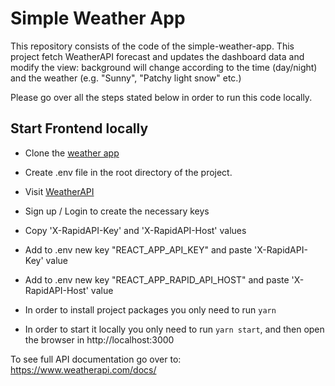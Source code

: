 # Simple Weather App

This repository consists of the code of the simple-weather-app.
This project fetch WeatherAPI forecast and updates the dashboard data and modify the view: background will change according to the time (day/night) and the weather (e.g. "Sunny", "Patchy light snow" etc.)

Please go over all the steps stated below in order to run this code locally. 

## Start Frontend locally

- Clone the [weather app](https://github.com/littlemisspeluche/simple-weather-app)
- Create .env file in the root directory of the project.
- Visit [WeatherAPI](https://rapidapi.com/weatherapi/api/weatherapi-com/)
- Sign up / Login to create the necessary keys
- Copy 'X-RapidAPI-Key' and 'X-RapidAPI-Host' values
- Add to .env new key "REACT_APP_API_KEY" and paste 'X-RapidAPI-Key' value
- Add to .env new key "REACT_APP_RAPID_API_HOST" and paste 'X-RapidAPI-Host' value

- In order to install project packages you only need to run `yarn`
- In order to start it locally you only need to run `yarn start`, and then open the browser in http://localhost:3000

To see full API documentation go over to: https://www.weatherapi.com/docs/

